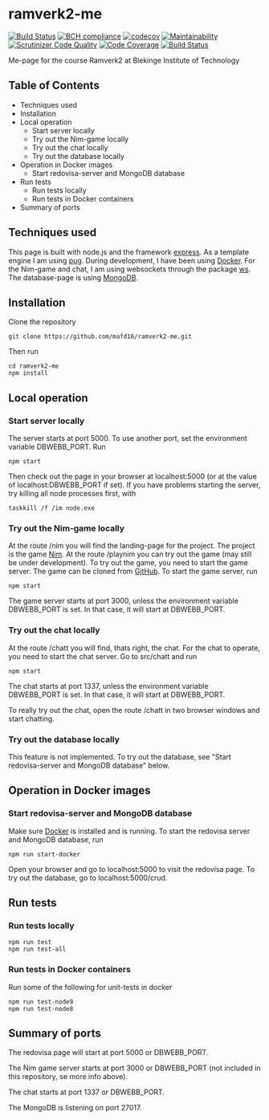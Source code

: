 # ramverk2-me


[![Build Status](https://travis-ci.org/mafd16/ramverk2-me.svg)](https://travis-ci.org/mafd16/ramverk2-me)
[![BCH compliance](https://bettercodehub.com/edge/badge/mafd16/ramverk2-me?branch=master)](https://bettercodehub.com/)
[![codecov](https://codecov.io/gh/mafd16/ramverk2-me/branch/master/graph/badge.svg)](https://codecov.io/gh/mafd16/ramverk2-me)
[![Maintainability](https://api.codeclimate.com/v1/badges/1554ec25f13bba2d25db/maintainability)](https://codeclimate.com/github/mafd16/ramverk2-me/maintainability)
[![Scrutinizer Code Quality](https://scrutinizer-ci.com/g/mafd16/ramverk2-me/badges/quality-score.png?b=master)](https://scrutinizer-ci.com/g/mafd16/ramverk2-me/?branch=master)
[![Code Coverage](https://scrutinizer-ci.com/g/mafd16/ramverk2-me/badges/coverage.png?b=master)](https://scrutinizer-ci.com/g/mafd16/ramverk2-me/?branch=master)
[![Build Status](https://scrutinizer-ci.com/g/mafd16/ramverk2-me/badges/build.png?b=master)](https://scrutinizer-ci.com/g/mafd16/ramverk2-me/build-status/master)

Me-page for the course Ramverk2 at Blekinge Institute of Technology


## Table of Contents

+ Techniques used
+ Installation
+ Local operation
    + Start server locally
    + Try out the Nim-game locally
    + Try out the chat locally
    + Try out the database locally
+ Operation in Docker images
    + Start redovisa-server and MongoDB database
+ Run tests
    + Run tests locally
    + Run tests in Docker containers
+ Summary of ports


## Techniques used

This page is built with node.js and the framework [express](https://expressjs.com/).
As a template engine I am using [pug](https://pugjs.org). During development, I have
been using [Docker](https://www.docker.com/). For the Nim-game and chat, I am using
websockets through the package [ws](https://www.npmjs.com/package/ws). The
database-page is using [MongoDB](https://www.mongodb.com/).


## Installation

Clone the repository

```
git clone https://github.com/mafd16/ramverk2-me.git
```

Then run

```
cd ramverk2-me
npm install
```


## Local operation

### Start server locally

The server starts at port 5000. To use another port, set the environment
variable DBWEBB_PORT. Run

```
npm start
```

Then check out the page in your browser at localhost:5000 (or at the value of localhost:DBWEBB_PORT if set).
If you have problems starting the server, try killing all node processes first,
with

```
taskkill /f /im node.exe
```

### Try out the Nim-game locally

At the route /nim you will find the landing-page for the project. The project
is the game [Nim](https://en.wikipedia.org/wiki/Nim). At the route /playnim
you can try out the game (may still be under development). To try out the
game, you need to start the game server. The game can be cloned from
[GitHub](https://github.com/mafd16/nim). To start the game server, run

```
npm start
```

The game server starts at port 3000, unless the environment variable DBWEBB_PORT
is set. In that case, it will start at DBWEBB_PORT.

### Try out the chat locally

At the route /chatt you will find, thats right, the chat. For the chat to
operate, you need to start the chat server. Go to src/chatt and run

```
npm start
```

The chat starts at port 1337, unless the environment variable DBWEBB_PORT
is set. In that case, it will start at DBWEBB_PORT.

To really try out the chat, open the route /chatt in two browser windows and
start chatting.

### Try out the database locally

This feature is not implemented. To try out the database, see "Start
redovisa-server and MongoDB database" below.


## Operation in Docker images

### Start redovisa-server and MongoDB database

Make sure [Docker](https://www.docker.com/) is installed and is running. To
start the redovisa server and MongoDB database, run

```
npm run start-docker
```

Open your browser and go to localhost:5000 to visit the redovisa page. To try
out the database, go to localhost:5000/crud.


## Run tests

### Run tests locally

```
npm run test
npm run test-all
```

### Run tests in Docker containers

Run some of the following for unit-tests in docker

```
npm run test-node9
npm run test-node8
```


## Summary of ports

The redovisa page will start at port 5000 or DBWEBB_PORT.

The Nim game server starts at port 3000 or DBWEBB_PORT (not included in this
repository, se more info above).

The chat starts at port 1337 or DBWEBB_PORT.

The MongoDB is listening on port 27017.
